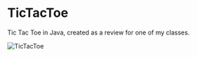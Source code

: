 # TicTacToe

Tic Tac Toe in Java, created as a review for one of my classes. 

![TicTacToe](https://user-images.githubusercontent.com/38162257/149223112-bdf2928d-afe5-4721-bbd9-346600a3abdc.PNG)

